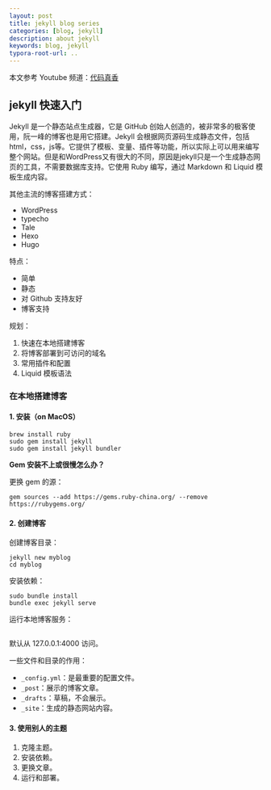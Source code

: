 ```yaml
---
layout: post
title: jekyll blog series
categories: [blog, jekyll]
description: about jekyll
keywords: blog, jekyll
typora-root-url: ..
---
```


本文参考 Youtube 频道：[代码真香](https://www.youtube.com/watch?v=Zt_QzSbyDcw&t=0s&index=2&list=PLK2w-tGRdrj7vzX7Y-GqKPb2QPrHCYZY1)

## jekyll 快速入门

Jekyll 是一个静态站点生成器，它是 GitHub 创始人创造的，被非常多的极客使用，阮一峰的博客也是用它搭建。Jekyll 会根据网页源码生成静态文件，包括 html，css，js等。它提供了模板、变量、插件等功能，所以实际上可以用来编写整个网站。但是和WordPress又有很大的不同，原因是jekyll只是一个生成静态网页的工具，不需要数据库支持。它使用 Ruby 编写，通过 Markdown 和 Liquid 模板生成内容。

其他主流的博客搭建方式：

* WordPress
* typecho
* Tale
* Hexo
* Hugo

特点：

* 简单
* 静态
* 对 Github 支持友好
* 博客支持

规划：

1. 快速在本地搭建博客
2. 将博客部署到可访问的域名
3. 常用插件和配置
4. Liquid 模板语法



### 在本地搭建博客

#### 1. 安装（on MacOS）

```shell
brew install ruby
sudo gem install jekyll
sudo gem install jekyll bundler
```

**Gem 安装不上或很慢怎么办？**

更换 gem 的源：

```shell
gem sources --add https://gems.ruby-china.org/ --remove https://rubygems.org/
```

#### 2. 创建博客

创建博客目录：

```shell
jekyll new myblog
cd myblog
```

安装依赖：

```shell
sudo bundle install
bundle exec jekyll serve
```

运行本地博客服务：

```shell

```

默认从 127.0.0.1:4000 访问。

一些文件和目录的作用：

* `_config.yml`：是最重要的配置文件。
* `_post`：展示的博客文章。
* `_drafts`：草稿，不会展示。
* `_site`：生成的静态网站内容。

#### 3. 使用别人的主题

1. 克隆主题。
2. 安装依赖。
3. 更换文章。
4. 运行和部署。